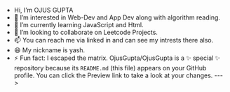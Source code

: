 - Hi, I’m OJUS GUPTA
- 👀 I’m interested in Web-Dev and App Dev along with algorithm reading. 
- 🌱 I’m currently learning JavaScript and Html. 
- 💞️ I’m looking to collaborate on Leetcode Projects. 
- 📫 You can reach me via linked in and can see my intrests there also. 
- 😄 My nickname is yash. 
- ⚡ Fun fact: I escaped the matrix.
OjusGupta/OjusGupta is a ✨ special ✨ repository because its `README.md` (this file) appears on your GitHub profile.
You can click the Preview link to take a look at your changes.
--->
